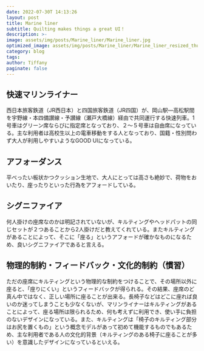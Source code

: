 ```yaml
---
date: 2022-07-30T 14:13:26
layout: post
title: Marine liner
subtitle: Quilting makes things a great UI！
description: >-
image: assets/img/posts/Marine_liner/Marine_liner.jpg
optimized_image: assets/img/posts/Marine_liner/Marine_liner_resized_thumbnail.jpg
category: blog
tags: 
author: Tiffany
paginate: false
---
```


## 快速マリンライナー

西日本旅客鉄道（JR西日本）と四国旅客鉄道（JR四国）が、岡山駅―高松駅間を宇野線・本四備讃線・予讃線（瀬戸大橋線）経由で共同運行する快速列車。1号車はグリーン席ならびに指定席となっており、２～５号車は自由席になっている。主な利用者は高校生以上の電車移動をする人となっており、国籍・性別問わず大人が利用しやすいようなGOOD UIになっている。

## アフォーダンス

平べったい板状かつクッション生地で、大人にとっては高さも絶妙で、荷物をおいたり、座ったりといった行為をアフォードしている。

## シグニファイア

何人掛けの座席なのかは明記されていないが、キルティングやヘッドパットの同じセットが２つあることから2人掛けだと教えてくれている。またキルティングがあることによって、そこに「座る」というアフォードが確かなものになるため、良いシグニファイアであると言える。

## 物理的制約・フィードバック・文化的制約（慣習）

ただの座席にキルティングという物理的な制約をつけることで、その場所以外に座ると、「座りにくい」というフィードバックが得られる。その結果、座席のど真ん中ではなく、正しい場所に座ることが出来る。長椅子などはどこに座れば良いのか迷ってしまうことも少なくないが、マリンライナーはキルティングがあることによって、座る場所は限られるため、何も考えずに利用でき、使い手に負担のないデザインになっている。また、キルティングは「椅子のキルティング部分はお尻を置くもの」という概念モデルがあって初めて機能するものでもあるため、主な利用者である人の文化的背景（キルティングのある椅子に座ることが多い）を意識したデザインになっているといえる。